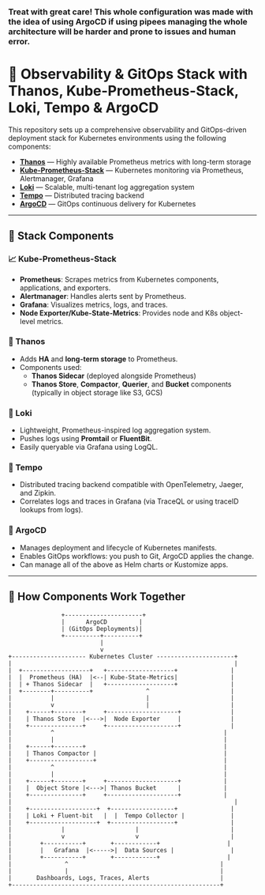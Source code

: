### Treat with great care! This whole configuration was made with the idea of using ArgoCD if using pipees managing the whole architecture will be harder and prone to issues and human error.

# 🚀 Observability & GitOps Stack with Thanos, Kube-Prometheus-Stack, Loki, Tempo & ArgoCD

This repository sets up a comprehensive observability and GitOps-driven deployment stack for Kubernetes environments using the following components:

- **[Thanos](https://thanos.io/)** — Highly available Prometheus metrics with long-term storage
- **[Kube-Prometheus-Stack](https://github.com/prometheus-community/helm-charts/tree/main/charts/kube-prometheus-stack)** — Kubernetes monitoring via Prometheus, Alertmanager, Grafana
- **[Loki](https://grafana.com/oss/loki/)** — Scalable, multi-tenant log aggregation system
- **[Tempo](https://grafana.com/oss/tempo/)** — Distributed tracing backend
- **[ArgoCD](https://argo-cd.readthedocs.io/)** — GitOps continuous delivery for Kubernetes


---

## 🔧 Stack Components

### 📈 Kube-Prometheus-Stack
- **Prometheus**: Scrapes metrics from Kubernetes components, applications, and exporters.
- **Alertmanager**: Handles alerts sent by Prometheus.
- **Grafana**: Visualizes metrics, logs, and traces.
- **Node Exporter/Kube-State-Metrics**: Provides node and K8s object-level metrics.

### 🧠 Thanos
- Adds **HA** and **long-term storage** to Prometheus.
- Components used:
  - **Thanos Sidecar** (deployed alongside Prometheus)
  - **Thanos Store**, **Compactor**, **Querier**, and **Bucket** components (typically in object storage like S3, GCS)

### 📜 Loki
- Lightweight, Prometheus-inspired log aggregation system.
- Pushes logs using **Promtail** or **FluentBit**.
- Easily queryable via Grafana using LogQL.

### 🌌 Tempo
- Distributed tracing backend compatible with OpenTelemetry, Jaeger, and Zipkin.
- Correlates logs and traces in Grafana (via TraceQL or using traceID lookups from logs).

### 🚀 ArgoCD
- Manages deployment and lifecycle of Kubernetes manifests.
- Enables GitOps workflows: you push to Git, ArgoCD applies the change.
- Can manage all of the above as Helm charts or Kustomize apps.

---

## 🧩 How Components Work Together

```plaintext
               +----------------------+
               |      ArgoCD         |
               | (GitOps Deployments)|
               +----------+----------+
                          |
                          v
+--------------------- Kubernetes Cluster ----------------------+
|                                                               |
|  +-------------------+   +-------------------+               |
|  |  Prometheus (HA)  |<--| Kube-State-Metrics|               |
|  | + Thanos Sidecar  |   +-------------------+               |
|  +--------+----------+               ^                       |
|           |                          |                       |
|           v                          |                       |
|    +------+--------+     +--------------------+              |
|    | Thanos Store  |<--->|  Node Exporter     |              |
|    +---------------+     +--------------------+              |
|           ^                                                |
|           |                                                |
|    +------+--------+                                       |
|    | Thanos Compactor |                                    |
|    +------------------+                                    |
|           ^                                                |
|           |                                                |
|    +------+--------+     +--------------------+            |
|    |  Object Store |<--->| Thanos Bucket      |            |
|    +---------------+     +--------------------+            |
|                                                               |
|    +-------------------+  +------------------+               |
|    | Loki + Fluent-bit   |  |  Tempo Collector |             |
|    +-------------------+  +------------------+               |
|              |                    |                          |
|              v                    v                          |
|        +-----------+       +------------+                   |
|        |   Grafana  |<----->|  Data Sources |                |
|        +-----------+       +------------+                   |
|               ^                                           |
|               |                                           |
|       Dashboards, Logs, Traces, Alerts                    |
+-----------------------------------------------------------+
